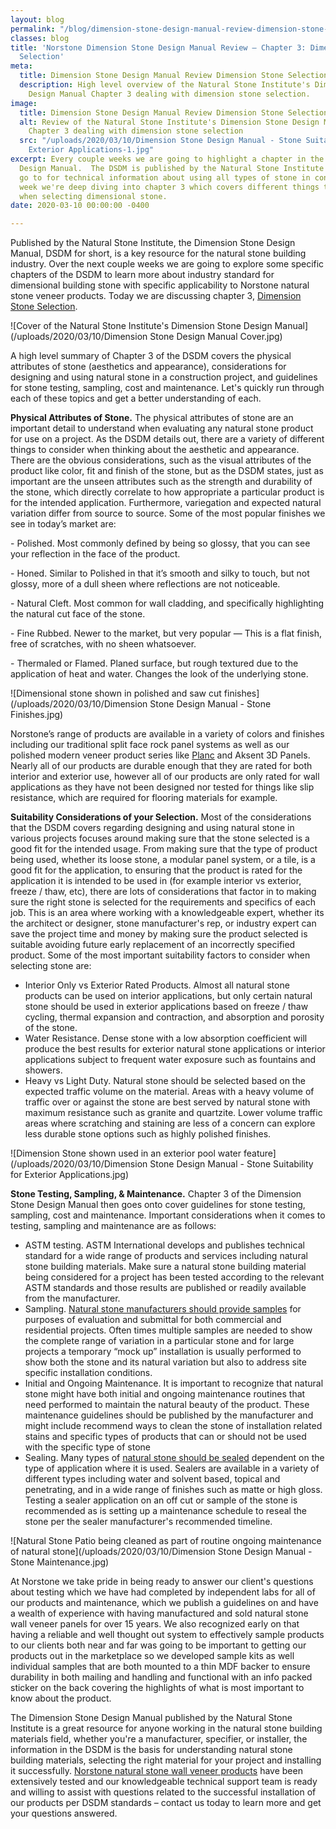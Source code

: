 ```yaml
---
layout: blog
permalink: "/blog/dimension-stone-design-manual-review-dimension-stone-selection/"
classes: blog
title: 'Norstone Dimension Stone Design Manual Review – Chapter 3: Dimension Stone
  Selection'
meta:
  title: Dimension Stone Design Manual Review Dimension Stone Selection
  description: High level overview of the Natural Stone Institute's Dimension Stone
    Design Manual Chapter 3 dealing with dimension stone selection.
image:
  title: Dimension Stone Design Manual Review Dimension Stone Selection
  alt: Review of the Natural Stone Institute's Dimension Stone Design Manual Review
    Chapter 3 dealing with dimension stone selection
  src: "/uploads/2020/03/10/Dimension Stone Design Manual - Stone Suitability for
    Exterior Applications-1.jpg"
excerpt: Every couple weeks we are going to highlight a chapter in the Dimension Stone
  Design Manual.  The DSDM is published by the Natural Stone Institute and is the
  go to for technical information about using all types of stone in construction.  This
  week we're deep diving into chapter 3 which covers different things to consider
  when selecting dimensional stone.
date: 2020-03-10 00:00:00 -0400

---
```

Published by the Natural Stone Institute, the Dimension Stone Design Manual, DSDM for short, is a key resource for the natural stone building industry. Over the next couple weeks we are going to explore some specific chapters of the DSDM to learn more about industry standard for dimensional building stone with specific applicability to Norstone natural stone veneer products. Today we are discussing chapter 3, [Dimension Stone Selection](http://pubs.naturalstoneinstitute.org/pub/2c34e470-d6f6-9967-5b03-11493b1b125e).

![Cover of the Natural Stone Institute's Dimension Stone Design Manual](/uploads/2020/03/10/Dimension Stone Design Manual Cover.jpg)

A high level summary of Chapter 3 of the DSDM covers the physical attributes of stone (aesthetics and appearance), considerations for designing and using natural stone in a construction project, and guidelines for stone testing, sampling, cost and maintenance. Let's quickly run through each of these topics and get a better understanding of each.

**Physical Attributes of Stone.** The physical attributes of stone are an important detail to understand when evaluating any natural stone product for use on a project. As the DSDM details out, there are a variety of different things to consider when thinking about the aesthetic and appearance. There are the obvious considerations, such as the visual attributes of the product like color, fit and finish of the stone, but as the DSDM states, just as important are the unseen attributes such as the strength and durability of the stone, which directly correlate to how appropriate a particular product is for the intended application. Furthermore, variegation and expected natural variation differ from source to source. Some of the most popular finishes we see in today’s market are:

\- Polished. Most commonly defined by being so glossy, that you can see your reflection in the face of the product.

\- Honed. Similar to Polished in that it’s smooth and silky to touch, but not glossy, more of a dull sheen where reflections are not noticeable.

\- Natural Cleft. Most common for wall cladding, and specifically highlighting the natural cut face of the stone.

\- Fine Rubbed. Newer to the market, but very popular — This is a flat finish, free of scratches, with no sheen whatsoever.

\- Thermaled or Flamed. Planed surface, but rough textured due to the application of heat and water. Changes the look of the underlying stone.

![Dimensional stone shown in polished and saw cut finishes](/uploads/2020/03/10/Dimension Stone Design Manual - Stone Finishes.jpg)

Norstone’s range of products are available in a variety of colors and finishes including our traditional split face rock panel systems as well as our polished modern veneer product series like [Planc](https://www.norstoneusa.com/products/large-format-stone-veneer/) and Aksent 3D Panels. Nearly all of our products are durable enough that they are rated for both interior and exterior use, however all of our products are only rated for wall applications as they have not been designed nor tested for things like slip resistance, which are required for flooring materials for example.

**Suitability Considerations of your Selection.** Most of the considerations that the DSDM covers regarding designing and using natural stone in various projects focuses around making sure that the stone selected is a good fit for the intended usage. From making sure that the type of product being used, whether its loose stone, a modular panel system, or a tile, is a good fit for the application, to ensuring that the product is rated for the application it is intended to be used in (for example interior vs exterior, freeze / thaw, etc), there are lots of considerations that factor in to making sure the right stone is selected for the requirements and specifics of each job. This is an area where working with a knowledgeable expert, whether its the architect or designer, stone manufacturer's rep, or industry expert can save the project time and money by making sure the product selected is suitable avoiding future early replacement of an incorrectly specified product. Some of the most important suitability factors to consider when selecting stone are:

* Interior Only vs Exterior Rated Products. Almost all natural stone products can be used on interior applications, but only certain natural stone should be used in exterior applications based on freeze / thaw cycling, thermal expansion and contraction, and absorption and porosity of the stone.
* Water Resistance. Dense stone with a low absorption coefficient will produce the best results for exterior natural stone applications or interior applications subject to frequent water exposure such as fountains and showers.
* Heavy vs Light Duty. Natural stone should be selected based on the expected traffic volume on the material. Areas with a heavy volume of traffic over or against the stone are best served by natural stone with maximum resistance such as granite and quartzite. Lower volume traffic areas where scratching and staining are less of a concern can explore less durable stone options such as highly polished finishes.

![Dimension Stone shown used in an exterior pool water feature](/uploads/2020/03/10/Dimension Stone Design Manual - Stone Suitability for Exterior Applications.jpg)

**Stone Testing, Sampling, & Maintenance.** Chapter 3 of the Dimension Stone Design Manual then goes onto cover guidelines for stone testing, sampling, cost and maintenance. Important considerations when it comes to testing, sampling and maintenance are as follows:

* ASTM testing. ASTM International develops and publishes technical standard for a wide range of products and services including natural stone building materials. Make sure a natural stone building material being considered for a project has been tested according to the relevant ASTM standards and those results are published or readily available from the manufacturer.
* Sampling. [Natural stone manufacturers should provide samples](https://www.norstoneusa.com/blog/the-importance-of-samples-in-any-stone-or-tile-project/) for purposes of evaluation and submittal for both commercial and residential projects. Often times multiple samples are needed to show the complete range of variation in a particular stone and for large projects a temporary “mock up” installation is usually performed to show both the stone and its natural variation but also to address site specific installation conditions.
* Initial and Ongoing Maintenance. It is important to recognize that natural stone might have both initial and ongoing maintenance routines that need performed to maintain the natural beauty of the product. These maintenance guidelines should be published by the manufacturer and might include recommend ways to clean the stone of installation related stains and specific types of products that can or should not be used with the specific type of stone
* Sealing. Many types of [natural stone should be sealed](https://www.norstoneusa.com/blog/sealing-natural-stone-veneer/) dependent on the type of application where it is used. Sealers are available in a variety of different types including water and solvent based, topical and penetrating, and in a wide range of finishes such as matte or high gloss. Testing a sealer application on an off cut or sample of the stone is recommended as is setting up a maintenance schedule to reseal the stone per the sealer manufacturer's recommended timeline.

![Natural Stone Patio being cleaned as part of routine ongoing maintenance of natural stone](/uploads/2020/03/10/Dimension Stone Design Manual - Stone Maintenance.jpg)

At Norstone we take pride in being ready to answer our client's questions about testing which we have had completed by independent labs for all of our products and maintenance, which we publish a guidelines on and have a wealth of experience with having manufactured and sold natural stone wall veneer panels for over 15 years. We also recognized early on that having a reliable and well thought out system to effectively sample products to our clients both near and far was going to be important to getting our products out in the marketplace so we developed sample kits as well individual samples that are both mounted to a thin MDF backer to ensure durability in both mailing and handling and functional with an info packed sticker on the back covering the highlights of what is most important to know about the product.

The Dimension Stone Design Manual published by the Natural Stone Institute is a great resource for anyone working in the natural stone building materials field, whether you're a manufacturer, specifier, or installer, the information in the DSDM is the basis for understanding natural stone building materials, selecting the right material for your project and installing it successfully. [Norstone natural stone wall veneer products](https://www.norstoneusa.com/products/) have been extensively tested and our knowledgeable technical support team is ready and willing to assist with questions related to the successful installation of our products per DSDM standards – contact us today to learn more and get your questions answered.